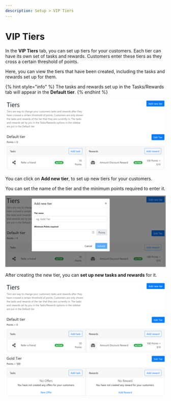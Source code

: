 ```yaml
---
description: Setup > VIP Tiers
---
```


# VIP Tiers

In the **VIP Tiers** tab, you can set up tiers for your customers. Each tier can have its own set of tasks and rewards. Customers enter these tiers as they cross a certain threshold of points.&#x20;

Here, you can view the tiers that have been created, including the tasks and rewards set up for them.

{% hint style="info" %}
The tasks and rewards set up in the Tasks/Rewards tab will appear in the **Default tier**.&#x20;
{% endhint %}

![Tiers](<../../../.gitbook/assets/image (1583).png>)

You can click on **Add new tier**, to set up new tiers for your customers.

You can set the name of the tier and the minimum points required to enter it.&#x20;

![Add new tier](<../../../.gitbook/assets/image (1395).png>)

After creating the new tier, you can **set up new tasks and rewards** for it.&#x20;

![](<../../../.gitbook/assets/image (2478).png>)
